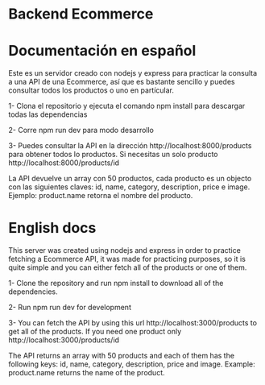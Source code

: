 # Backend Ecommerce

# Documentación en español

Este es un servidor creado con nodejs y express para practicar la consulta a una API de una
Ecommerce, así que es bastante sencillo y puedes consultar todos los productos o uno en partícular.

1- Clona el repositorio y ejecuta el comando npm install para descargar todas las dependencias

2- Corre npm run dev para modo desarrollo

3- Puedes consultar la API en la dirección http://localhost:8000/products para obtener todos lo productos.
Si necesitas un solo producto http://localhost:8000/products/id

La API devuelve un array con 50 productos, cada producto es un objecto con las siguientes claves: id, name, category, description, price e image.
Ejemplo: product.name retorna el nombre del producto.

# English docs

This server was created using nodejs and express in order to practice fetching a Ecommerce API, it 
was made for practicing purposes, so it is quite simple and you can either fetch all of the products or one of them.

1- Clone the repository and run npm install to download all of the dependencies.

2- Run npm run dev for development

3- You can fetch the API by using this url http://localhost:3000/products to get all of the products.
If you need one product only http://localhost:3000/products/id

The API returns an array with 50 products and each of them has the following keys: id, name, category, description, price and image.
Example: product.name returns the name of the product.

